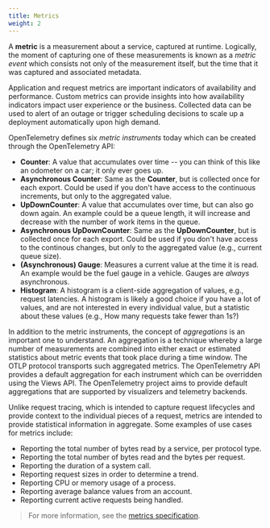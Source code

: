 ```yaml
---
title: Metrics
weight: 2
---
```


A **metric** is a measurement about a service, captured at runtime. Logically,
the moment of capturing one of these measurements is known as a _metric event_
which consists not only of the measurement itself, but the time that it was
captured and associated metadata.

Application and request metrics are important indicators of availability and
performance. Custom metrics can provide insights into how availability
indicators impact user experience or the business. Collected data can be used to
alert of an outage or trigger scheduling decisions to scale up a deployment
automatically upon high demand.

OpenTelemetry defines six _metric instruments_ today which can be created
through the OpenTelemetry API:

- **Counter**: A value that accumulates over time -- you can think of this like
  an odometer on a car; it only ever goes up.
- **Asynchronous Counter**: Same as the **Counter**, but is collected once for
  each export. Could be used if you don't have access to the continuous
  increments, but only to the aggregated value.
- **UpDownCounter**: A value that accumulates over time, but can also go down
  again. An example could be a queue length, it will increase and decrease with
  the number of work items in the queue.
- **Asynchronous UpDownCounter**: Same as the **UpDownCounter**, but is
  collected once for each export. Could be used if you don't have access to the
  continous changes, but only to the aggregated value (e.g., current queue
  size).
- **(Asynchronous) Gauge**: Measures a current value at the time it is read. An
  example would be the fuel gauge in a vehicle. Gauges are _always_
  asynchronous.
- **Histogram**: A histogram is a client-side aggregation of values, e.g.,
  request latencies. A histogram is likely a good choice if you have a lot of
  values, and are not interested in every individual value, but a statistic
  about these values (e.g., How many requests take fewer than 1s?)

In addition to the metric instruments, the concept of _aggregations_ is an
important one to understand. An aggregation is a technique whereby a large
number of measurements are combined into either exact or estimated statistics
about metric events that took place during a time window. The OTLP protocol
transports such aggregated metrics. The OpenTelemetry API provides a default
aggregation for each instrument which can be overridden using the Views API. The
OpenTelemetry project aims to provide default aggregations that are supported by
visualizers and telemetry backends.

Unlike request tracing, which is intended to capture request lifecycles and
provide context to the individual pieces of a request, metrics are intended to
provide statistical information in aggregate. Some examples of use cases for
metrics include:

- Reporting the total number of bytes read by a service, per protocol type.
- Reporting the total number of bytes read and the bytes per request.
- Reporting the duration of a system call.
- Reporting request sizes in order to determine a trend.
- Reporting CPU or memory usage of a process.
- Reporting average balance values from an account.
- Reporting current active requests being handled.

> For more information, see the [metrics specification][].

[metrics specification]: /docs/reference/specification/overview/#metric-signal
